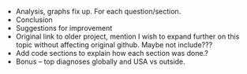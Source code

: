 -	Analysis, graphs fix up. For each question/section.
-	Conclusion
-	Suggestions for improvement
-	Original link to older project, mention I wish to expand further on this topic without affecting original github. Maybe not include???
-	Add code sections to explain how each section was done.?
-	Bonus – top diagnoses globally and USA vs outside.
